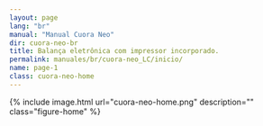 ```yaml
---
layout: page
lang: "br"
manual: "Manual Cuora Neo"
dir: cuora-neo-br
title: Balança eletrônica com impressor incorporado.
permalink: manuales/br/cuora-neo_LC/inicio/
name: page-1
class: cuora-neo-home
---
```

{% include image.html url="cuora-neo-home.png" description="" class="figure-home" %}

